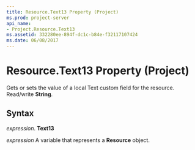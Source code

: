 ```yaml
---
title: Resource.Text13 Property (Project)
ms.prod: project-server
api_name:
- Project.Resource.Text13
ms.assetid: 332280ee-894f-dc1c-b84e-f32117107424
ms.date: 06/08/2017
---
```



# Resource.Text13 Property (Project)

Gets or sets the value of a local Text custom field for the resource. Read/write  **String**.


## Syntax

 _expression_. **Text13**

 _expression_ A variable that represents a **Resource** object.


